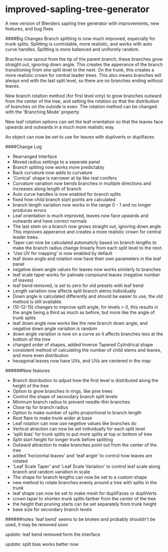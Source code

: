 # improved-sapling-tree-generator
A new version of Blenders sapling tree generator with improvements, new features, and bug fixes

####Big Changes
Branch splitting is now much improved, especially for trunk splits. Splitting is controlable, more realistic, and works with auto curve handles.
Splitting is more balanced and uniformly random.

Braches now sprout from the tip of the parent branch, these branches grow straight out, ignoring down angle. This creates the apperance of the branch transitioning from one split level to the next. On the trunk, this creates a more realistic crown for central leader trees. This also means branches will always end with the last split level, so there are no branches ending without leaves.

New branch rotation method (for first level only) to grow branches outward from the center of the tree, and setting the rotation so that the distribution of branches on the outside is even.
The rotation method can be changed with the 'Branching Mode' property

New leaf rotation options can set the leaf orientation so that the leaves face upwards and outwards in a much more realistic way.

An object can now be set to use for leaves with dupliverts or duplifaces

####Change Log
* Rearranged Interface
* Moved radius settings to a seperate panel
* Branch spliting now works more predictably
* Back curvature now adds to curvature
* 'Conical' shape is narrower at tip like real conifers
* Curvature variation now bends branches in multiple directions and increases along length of branch
* Auto curve handles is now enabled for branch splits
* fixed how child branch start points are calculated
* branch length variation now works in the range 0 - 1 and no longer produces errors
* Leaf orientation is much improved, leaves now face upwards and outwards and have correct normals
* The last stem on a branch now grows straight out, ignoring down angle. This improves apperance and creates a more realistic crown for central leader trees.
* Taper can now be calculated automaticly based on branch lengths to make the branch radius change linearly from each split level to the next.
* 'Use UV for mapping' is now enabled by default
* leaf down angle and rotation now have their own parameters in the leaf panel
* negative down angle values for leaves now works similarly to branches
* leaf scale taper works for palmate compound leaves (negative number of leaves)
* leaf bend removed, is set to zero for old presets with leaf bend
* Length variation now affects split branch stems individually
* Down angle is calculated differently and should be easier to use, the old method is still available.
* (10-12-15) changes to improve split angle, for levels > 0, this results in the angle being a third as much as before, but more like the angle of trunk splits
* leaf down angle now works like the new branch down angle, and negative down angle variation is random
* down angle variation is now on a curve so it affects branches less at the bottom of the tree
* changed order of shapes, added Inverse Tapered Cylindrical shape
* consistent method of calculating the number of child stems and leaves, and more even distribution
* hexagonal leaves now have UVs, and UVs are centered in the map

######New features
* Branch distribution to adjust how the first level is distributed along the height of the tree
* Option to grow branches in rings, like pine trees
* Control the shape of secondary branch split levels
* Minimum branch radius to prevent needle-thin branches
* Close tip for branch radius
* Option to make number of splits proportional to branch length
* Root flare to make trunk wider at base
* Leaf rotation can now use negetive values like branches do
* Vertical atraction can now be set individually for each split level
* 'split bias' for trunk splits to put more splits at top or bottom of tree
* Split start height for longer trunk before splitting
* Outward attraction to make branches point out from the center of the tree
* added 'horizontal leaves' and 'leaf angle' to control how leaves are rotated
* 'Leaf Scale Taper' and 'Leaf Scale Variation' to control leaf scale along branch and random variation in scale
* The shape for branch lengths can now be set to a custom shape
* new method to rotate branches evenly around a tree with splits in the trunk
* leaf shape can now be set to make mesh for dupliFaces or dupliVerts
* crown taper to shorten trunk splits farther from the center of the tree
* the height that pruning starts can be set separately from trunk height
* base size for secondary branch levels

######notes
'leaf bend' seems to be broken and probably shouldn't be used, it may be removed soon

*update*: leaf bend removed form the interface

*update*: split bias works better now
